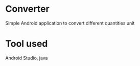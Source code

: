 # Converter
Simple Android application to convert different quantities unit
# Tool used
Android Studio, java 
